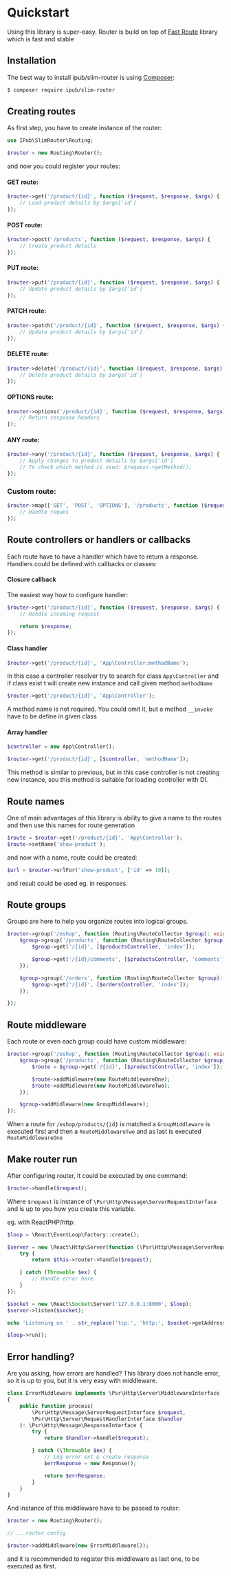 # Quickstart

Using this library is super-easy. Router is build on top of [Fast Route](https://github.com/nikic/FastRoute) library which is fast and stable

## Installation

The best way to install ipub/slim-router is using [Composer](http://getcomposer.org/):

```sh
$ composer require ipub/slim-router
```

## Creating routes

As first step, you have to create instance of the router:

```php
use IPub\SlimRouter\Routing;

$router = new Routing\Router();
```

and now you could register your routes:

#### GET route:

```php
$router->get('/product/{id}', function ($request, $response, $args) {
    // Load product details by $args['id']
});
```

#### POST route:

```php
$router->post('/products', function ($request, $response, $args) {
    // Create product details
});
```

#### PUT route:

```php
$router->put('/product/{id}', function ($request, $response, $args) {
    // Update product details by $args['id']
});
```

#### PATCH route:

```php
$router->patch('/product/{id}', function ($request, $response, $args) {
    // Update product details by $args['id']
});
```

#### DELETE route:

```php
$router->delete('/product/{id}', function ($request, $response, $args) {
    // Delete product details by $args['id']
});
```

#### OPTIONS route:

```php
$router->options('/product/{id}', function ($request, $response, $args) {
    // Return response headers
});
```

#### ANY route:

```php
$router->any('/product/{id}', function ($request, $response, $args) {
    // Apply changes to product details by $args['id']
    // To check which method is used: $request->getMethod();
});
```

### Custom route:

```php
$router->map(['GET', 'POST', 'OPTIONS'], '/products', function ($request, $response, $args) {
    // Handle reques
});
```

## Route controllers or handlers or callbacks

Each route have to have a handler which have to return a response. Handlers could be defined with callbacks or classes:

#### Closure callback

The easiest way how to configure handler:

```php
$router->get('/product/{id}', function ($request, $response, $args) {
    // Handle incoming request

    return $response;
});
```

#### Class handler

```php
$router->get('/product/{id}', 'App\Controller:methodName');
```

In this case a controller resolver try to search for class `App\Controller` and if class exist t will create new instance and call given method `methodName`

```php
$router->get('/product/{id}', 'App\Controller');
```

A method name is not required. You could omit it, but a method `__invoke` have to be define in given class

#### Array handler

```php
$controller = new App\Controller();

$router->get('/product/{id}', [$controller, 'methodName']);
```

This method is similar to previous, but in this case controller is not creating new instance, sou this method is suitable for loading controller with DI.

## Route names

One of main advantages of this library is ability to give a name to the routes and then use this names for route generation

```php
$route = $router->get('/product/{id}', 'App\Controller');
$route->setName('show-product');
```

and now with a name, route could be created:

```php
$url = $router->urlFor('show-product', ['id' => 10]);
```

and result could be used eg. in responses.

## Route groups

Groups are here to help you organize routes into logical groups.

```php
$router->group('/eshop', function (Routing\RouteCollector $group): void {
    $group->group('/products', function (Routing\RouteCollector $group): void {
        $group->get('/{id}', [$productsController, 'index']);

        $group->get('/{id}/comments', [$productsController, 'comments']);
    });

    $group->group('/orders', function (Routing\RouteCollector $group): void {
        $group->get('/{id}', [$ordersController, 'index']);
    });

});
```

## Route middleware

Each route or even each group could have custom middleware:

```php
$router->group('/eshop', function (Routing\RouteCollector $group): void {
    $group->group('/products', function (Routing\RouteCollector $group): void {
        $route = $group->get('/{id}', [$productsController, 'index']);

        $route->addMidleware(new RouteMiddlewareOne);
        $route->addMidleware(new RouteMiddlewareTwo);
    });

    $group->addMidleware(new GroupMiddleware);
});
```

When a route for `/eshop/products/{id}` is matched a `GroupMiddleware` is executed first and then a `RouteMiddlewareTwo` and as last is executed `RouteMiddlewareOne`

## Make router run

After configuring router, it could be executed by one command:

```php
$router->handle($request);
```

Where `$request` is instance of `\Psr\Http\Message\ServerRequestInterface` and is up to you how you create this variable.

eg. with ReactPHP/http:

```php
$loop = \React\EventLoop\Factory::create();

$server = new \React\Http\Server(function (\Psr\Http\Message\ServerRequestInterface $request): \Psr\Http\Message\ResponseInterface {
    try {
        return $this->router->handle($request);

    } catch (Throwable $ex) {
        // Handle error here
    }
});

$socket = new \React\Socket\Server('127.0.0.1:8000', $loop);
$server->listen($socket);

echo 'Listening on ' . str_replace('tcp:', 'http:', $socket->getAddress()) . PHP_EOL;

$loop->run();
```

## Error handling?

Are you asking, how errors are handled? This library does not handle error, so it is up to you, but it is very easy with middleware.

```php
class ErrorMiddleware implements \Psr\Http\Server\MiddlewareInterface
{
    public function process(
        \Psr\Http\Message\ServerRequestInterface $request,
        \Psr\Http\Server\RequestHandlerInterface $handler
    ): \Psr\Http\Message\ResponseInterface {
        try {
            return $handler->handle($request);

        } catch (\Throwable $ex) {
            // Log error ext & create response
            $errResponse = new Response();

            return $errResponse;
        }
    }
}
```

And instance of this middleware have to be passed to router:

```php
$router = new Routing\Router();

// ...router config

$router->addMiddleware(new ErrorMiddleware());
```

and it is recommended to register this middleware as last one, to be executed as first.
